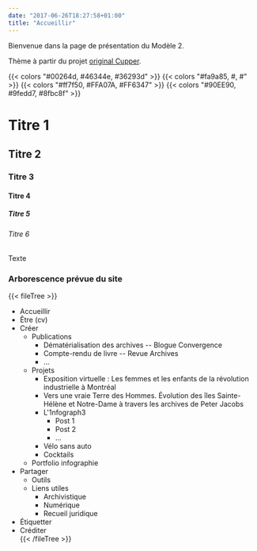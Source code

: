 ```yaml
---
date: "2017-06-26T18:27:58+01:00"
title: "Accueillir"
---
```


Bienvenue dans la page de présentation du Modèle 2. 

Thème à partir du projet [original Cupper](https://github.com/ThePacielloGroup/cupper).

{{< colors "#00264d, #46344e, #36293d" >}}
{{< colors "#fa9a85, #, #" >}}
{{< colors "#ff7f50, #FFA07A, #FF6347" >}}
{{< colors "#90EE90, #9fedd7, #8fbc8f" >}}

# Titre 1
## Titre 2
### Titre 3
#### Titre 4
##### Titre 5
###### Titre 6

Texte

### Arborescence prévue du site
{{< fileTree >}}
* Accueillir
* Être (cv)
* Créer
    * Publications
        * Dématérialisation des archives -- Blogue Convergence
        * Compte-rendu de livre -- Revue Archives
        * ...
    * Projets
        * Exposition virtuelle : Les femmes et les enfants de la révolution industrielle à Montréal
        * Vers une vraie Terre des Hommes. Évolution des îles Sainte-Hélène et Notre-Dame à travers les archives de Peter Jacobs
        * L'1nfograph3
            * Post 1
            * Post 2
            * ...
        * Vélo sans auto
        * Cocktails
    * Portfolio infographie
* Partager
    * Outils
    * Liens utiles
        * Archivistique
        * Numérique
        * Recueil juridique
* Étiquetter
* Créditer  
{{< /fileTree >}}